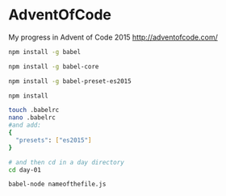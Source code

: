 # AdventOfCode
My progress in Advent of Code 2015 http://adventofcode.com/

```bash
npm install -g babel

npm install -g babel-core

npm install -g babel-preset-es2015

npm install

touch .babelrc
nano .babelrc
#and add:
{
  "presets": ["es2015"]
}

# and then cd in a day directory
cd day-01

babel-node nameofthefile.js

```

